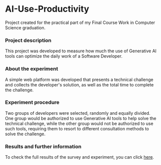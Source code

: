 # AI-Use-Productivity

Project created for the practical part of my Final Course Work in Computer Science graduation.

### Project description

This project was developed to measure how much the use of Generative AI tools can optimize the daily work of a Software Developer.

### About the experiment

A simple web platform was developed that presents a technical challenge and collects the developer's solution, as well as the total time to complete the challenge.

### Experiment procedure

Two groups of developers were selected, randomly and equally divided. One group would be authorized to use Generative AI tools to help solve the technical challenge, while the other group would not be authorized to use such tools, requiring them to resort to different consultation methods to solve the challenge.

### Results and further information

To check the full results of the survey and experiment, you can click [here](https://github.com/guifraga8/TCC-II).
